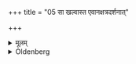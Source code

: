 +++
title = "05 सा खल्वास्त एवानक्षत्रदर्शनात्"

+++

<details><summary>मूलम्</summary>

सा खल्वास्त एवानक्षत्रदर्शनात् ५
</details>

<details><summary>Oldenberg</summary>

5. And (there) she remains sitting until the stars appear.
</details>
